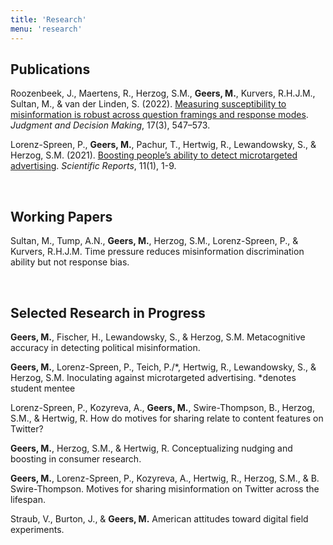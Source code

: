 ```yaml
---
title: 'Research'
menu: 'research'
---
```



## Publications

Roozenbeek, J., Maertens, R., Herzog, S.M., **Geers, M.**, Kurvers, R.H.J.M., Sultan, M., & van der Linden, S. (2022). [Measuring susceptibility to misinformation is robust across question framings and response modes](http://journal.sjdm.org/22/220228/jdm220228.pdf). _Judgment and Decision Making_, 17(3), 547–573.

Lorenz-Spreen, P., **Geers, M.**, Pachur, T., Hertwig, R., Lewandowsky, S., & Herzog, S.M. (2021). [Boosting people’s ability to detect microtargeted advertising](https://doi.org/10.1038/s41598-021-94796-z). _Scientific Reports_, 11(1), 1-9.

<br>

## Working Papers

Sultan, M., Tump, A.N., **Geers, M.**, Herzog, S.M., Lorenz-Spreen, P., & Kurvers, R.H.J.M. Time pressure reduces misinformation discrimination ability but not response bias.

<br>

## Selected Research in Progress

**Geers, M.**, Fischer, H., Lewandowsky, S., & Herzog, S.M. Metacognitive accuracy in detecting political misinformation.

**Geers, M.**, Lorenz-Spreen, P., Teich, P./*, Hertwig, R., Lewandowsky, S., \& Herzog, S.M. Inoculating against microtargeted advertising. *denotes student mentee

Lorenz-Spreen, P., Kozyreva, A., **Geers, M.**, Swire-Thompson, B., Herzog, S.M., & Hertwig, R. How do motives for sharing relate to content features on Twitter?

**Geers, M.**, Herzog, S.M., \& Hertwig, R. Conceptualizing nudging and boosting in consumer research.

**Geers, M.**, Lorenz-Spreen, P., Kozyreva, A., Hertwig, R., Herzog, S.M., & B. Swire-Thompson. Motives for sharing misinformation on Twitter across the lifespan.

Straub, V., Burton, J., & **Geers, M.** American attitudes toward digital field experiments.
